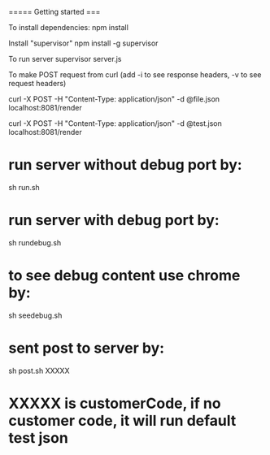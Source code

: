 ===== Getting started ===

To install dependencies:
	npm install   


Install "supervisor" 
npm install -g supervisor

To run server
supervisor server.js



To make POST request from curl (add -i to see response headers, -v to see request headers)

curl -X POST -H "Content-Type: application/json" -d @file.json localhost:8081/render

curl -X POST -H "Content-Type: application/json" -d @test.json localhost:8081/render


# run server without debug port by:
sh run.sh

# run server with debug port by:
sh rundebug.sh

# to see debug content use chrome by:
sh seedebug.sh


# sent post to server by:
sh post.sh  XXXXX
# XXXXX is customerCode,  if no customer code, it will run default test json
